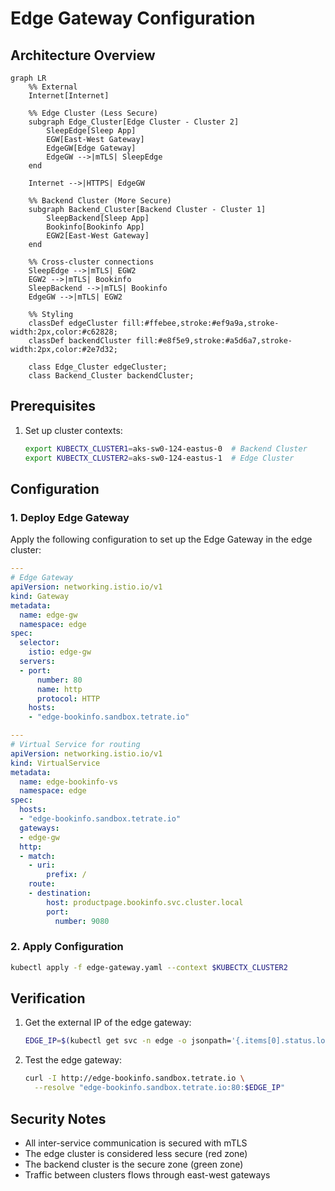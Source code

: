# Edge Gateway Configuration

## Architecture Overview

```mermaid
graph LR
    %% External
    Internet[Internet]
    
    %% Edge Cluster (Less Secure)
    subgraph Edge_Cluster[Edge Cluster - Cluster 2]
        SleepEdge[Sleep App]
        EGW[East-West Gateway]
        EdgeGW[Edge Gateway]
        EdgeGW -->|mTLS| SleepEdge
    end
    
    Internet -->|HTTPS| EdgeGW
    
    %% Backend Cluster (More Secure)
    subgraph Backend_Cluster[Backend Cluster - Cluster 1]
        SleepBackend[Sleep App]
        Bookinfo[Bookinfo App]
        EGW2[East-West Gateway]
    end
    
    %% Cross-cluster connections
    SleepEdge -->|mTLS| EGW2
    EGW2 -->|mTLS| Bookinfo
    SleepBackend -->|mTLS| Bookinfo
    EdgeGW -->|mTLS| EGW2
    
    %% Styling
    classDef edgeCluster fill:#ffebee,stroke:#ef9a9a,stroke-width:2px,color:#c62828;
    classDef backendCluster fill:#e8f5e9,stroke:#a5d6a7,stroke-width:2px,color:#2e7d32;
    
    class Edge_Cluster edgeCluster;
    class Backend_Cluster backendCluster;
```

## Prerequisites

1. Set up cluster contexts:
   ```bash
   export KUBECTX_CLUSTER1=aks-sw0-124-eastus-0  # Backend Cluster
   export KUBECTX_CLUSTER2=aks-sw0-124-eastus-1  # Edge Cluster
   ```

## Configuration

### 1. Deploy Edge Gateway

Apply the following configuration to set up the Edge Gateway in the edge cluster:

```yaml
---
# Edge Gateway
apiVersion: networking.istio.io/v1
kind: Gateway
metadata:
  name: edge-gw
  namespace: edge
spec:
  selector:
    istio: edge-gw
  servers:
  - port:
      number: 80
      name: http
      protocol: HTTP
    hosts:
    - "edge-bookinfo.sandbox.tetrate.io"

---
# Virtual Service for routing
apiVersion: networking.istio.io/v1
kind: VirtualService
metadata:
  name: edge-bookinfo-vs
  namespace: edge
spec:
  hosts:
  - "edge-bookinfo.sandbox.tetrate.io"
  gateways:
  - edge-gw
  http:
  - match:
    - uri:
        prefix: /
    route:
    - destination:
        host: productpage.bookinfo.svc.cluster.local
        port:
          number: 9080
```

### 2. Apply Configuration

```bash
kubectl apply -f edge-gateway.yaml --context $KUBECTX_CLUSTER2
```

## Verification

1. Get the external IP of the edge gateway:
   ```bash
   EDGE_IP=$(kubectl get svc -n edge -o jsonpath='{.items[0].status.loadBalancer.ingress[0].ip}' --context $KUBECTX_CLUSTER2)
   ```

2. Test the edge gateway:
   ```bash
   curl -I http://edge-bookinfo.sandbox.tetrate.io \
     --resolve "edge-bookinfo.sandbox.tetrate.io:80:$EDGE_IP"
   ```

## Security Notes

- All inter-service communication is secured with mTLS
- The edge cluster is considered less secure (red zone)
- The backend cluster is the secure zone (green zone)
- Traffic between clusters flows through east-west gateways